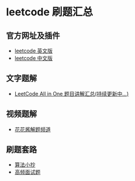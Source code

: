 leetcode 刷题汇总
================

## 官方网址及插件

* [leetcode 英文版](https://leetcode.com/)
* [leetcode 中文版](https://leetcode-cn.com/)

## 文字题解

* [LeetCode All in One 题目讲解汇总(持续更新中...)](https://www.cnblogs.com/grandyang/p/4606334.html)

## 视频题解

* [花花酱解题频道](https://zxi.mytechroad.com/blog/)

## 刷题套路

* [算法小抄](https://labuladong.gitee.io/algo/)
* [高频面试题](https://leetcode-solution-leetcode-pp.gitbook.io/leetcode-solution/)